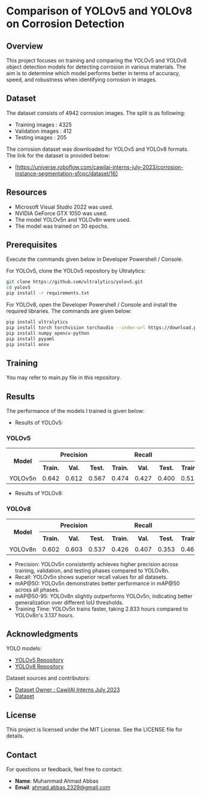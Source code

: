# Comparison of YOLOv5 and YOLOv8 on Corrosion Detection

## Overview

This project focuses on training and comparing the YOLOv5 and YOLOv8 object detection models for detecting corrosion in various materials. The aim is to determine which model performs better in terms of accuracy, speed, and robustness when identifying corrosion in images.

## Dataset
The dataset consists of 4942 corrosion images. The split is as following:
- Training images : 4325
- Validation images : 412
- Testing images : 205

The corrosion dataset was downloaded for YOLOv5 and YOLOv8 formats. The link for the dataset is provided below:
- [https://universe.roboflow.com/cawilai-interns-july-2023/corrosion-instance-segmentation-sfcpc/dataset/16]

## Resources

- Microsoft Visual Studio 2022 was used.
- NVIDIA GeForce GTX 1050 was used.
- The model YOLOv5n and YOLOv8n were used.
- The model was trained on 30 epochs.

## Prerequisites

Execute the commands given below in Developer Powershell / Console.

For YOLOv5, clone the YOLOv5 repository by Ultralytics:

```bash
git clone https://github.com/ultralytics/yolov5.git
cd yolov5
pip install -r requirements.txt
```

For YOLOv8, open the Developer Powershell / Console and install the required libraries. The commands are given below:

```bash
pip install ultralytics
pip install torch torchvision torchaudio --index-url https://download.pytorch.org/whl/cu124
pip install numpy opencv-python
pip install pyyaml
pip install onnx
```

## Training

You may refer to main.py file in this repository.

## Results

The performance of the models I trained is given below:

- Results of YOLOv5:

<h3>YOLOv5</h3>
<table>
  <tr>
    <th rowspan="2">Model</th>
    <th colspan="3">Precision</th>
    <th colspan="3">Recall</th>
    <th colspan="3">mAP@50</th>
    <th colspan="3">mAP@50-95</th>
    <th rowspan="2">Training time (hours)</th>
  </tr>
  <tr>
    <th>Train.</th>
    <th>Val.</th>
    <th>Test.</th>
    <th>Train.</th>
    <th>Val.</th>
    <th>Test.</th>
    <th>Train.</th>
    <th>Val.</th>
    <th>Test.</th>
    <th>Train.</th>
    <th>Val.</th>
    <th>Test.</th>
  </tr>
  <tr>
    <td>YOLOv5n</td>
    <td>0.642</td>
    <td>0.612</td>
    <td>0.567</td>
    <td>0.474</td>
    <td>0.427</td>
    <td>0.400</td>
    <td>0.511</td>
    <td>0.457</td>
    <td>0.406</td>
    <td>0.249</td>
    <td>0.239</td>
    <td>0.197</td>
    <td>2.833</td>
  </tr>
</table>

- Results of YOLOv8:

<h3>YOLOv8</h3>
<table>
  <tr>
    <th rowspan="2">Model</th>
    <th colspan="3">Precision</th>
    <th colspan="3">Recall</th>
    <th colspan="3">mAP@50</th>
    <th colspan="3">mAP@50-95</th>
    <th rowspan="2">Training time (hours)</th>
  </tr>
  <tr>
    <th>Train.</th>
    <th>Val.</th>
    <th>Test.</th>
    <th>Train.</th>
    <th>Val.</th>
    <th>Test.</th>
    <th>Train.</th>
    <th>Val.</th>
    <th>Test.</th>
    <th>Train.</th>
    <th>Val.</th>
    <th>Test.</th>
  </tr>
  <tr>
    <td>YOLOv8n</td>
    <td>0.602</td>
    <td>0.603</td>
    <td>0.537</td>
    <td>0.426</td>
    <td>0.407</td>
    <td>0.353</td>
    <td>0.462</td>
    <td>0.443</td>
    <td>0.365</td>
    <td>0.269</td>
    <td>0.266</td>
    <td>0.203</td>
    <td>3.137</td>
  </tr>
</table>

- Precision: YOLOv5n consistently achieves higher precision across training, validation, and testing phases compared to YOLOv8n.
- Recall: YOLOv5n shows superior recall values for all datasets.
- mAP@50: YOLOv5n demonstrates better performance in mAP@50 across all phases.
- mAP@50-95: YOLOv8n slightly outperforms YOLOv5n, indicating better generalization over different IoU thresholds.
- Training Time: YOLOv5n trains faster, taking 2.833 hours compared to YOLOv8n's 3.137 hours.

## Acknowledgments

YOLO models:

- [YOLOv5 Repository](https://github.com/ultralytics/yolov5)
- [YOLOv8 Repository](https://github.com/ultralytics/ultralytics)

Dataset sources and contributors:

- [Dataset Owner : CawilAI Interns July 2023](https://universe.roboflow.com/cawilai-interns-july-2023)
- [Dataset](https://universe.roboflow.com/cawilai-interns-july-2023/corrosion-instance-segmentation-sfcpc/dataset/16)

## License

This project is licensed under the MIT License. See the LICENSE file for details.

## Contact

For questions or feedback, feel free to contact:

- **Name**: Muhammad Ahmad Abbas
- **Email**: ahmad.abbas.2329@gmail.com
